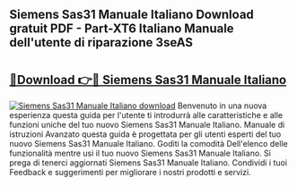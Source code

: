 ## Siemens Sas31 Manuale Italiano Download gratuit PDF - Part-XT6 Italiano Manuale dell'utente di riparazione 3seAS

# <h2><a href="http://dfc1656.blite.top/?on=Siemens+Sas31+Manuale+Italiano">🔗Download 👉🔴 Siemens Sas31 Manuale Italiano</a></h2>

[![Siemens Sas31 Manuale Italiano download](https://i.imgur.com/lujVjoI.png)](http://dfc1656.blite.top/?on=Siemens+Sas31+Manuale+Italiano)
Benvenuto in una nuova esperienza questa guida per l'utente ti introdurrà alle caratteristiche e alle funzioni uniche del tuo nuovo Siemens Sas31 Manuale Italiano. Manuale di istruzioni Avanzato questa guida è progettata per gli utenti esperti del tuo nuovo Siemens Sas31 Manuale Italiano. Goditi la comodità Dell'elenco delle funzionalità mentre usi il tuo nuovo Siemens Sas31 Manuale Italiano. Si prega di tenerci aggiornati Siemens Sas31 Manuale Italiano. Condividi i tuoi Feedback e suggerimenti per migliorare i nostri prodotti e servizi.
